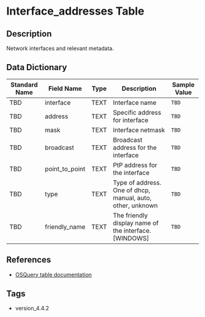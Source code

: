 # Interface_addresses Table

## Description
Network interfaces and relevant metadata.

## Data Dictionary
|Standard Name|Field Name|Type|Description|Sample Value|
|---|---|---|---|---|
|TBD|interface|TEXT|Interface name|`TBD`|
|TBD|address|TEXT|Specific address for interface|`TBD`|
|TBD|mask|TEXT|Interface netmask|`TBD`|
|TBD|broadcast|TEXT|Broadcast address for the interface|`TBD`|
|TBD|point_to_point|TEXT|PtP address for the interface|`TBD`|
|TBD|type|TEXT|Type of address. One of dhcp, manual, auto, other, unknown|`TBD`|
|TBD|friendly_name|TEXT|The friendly display name of the interface. [WINDOWS]|`TBD`|

## References
* [OSQuery table documentation](https://osquery.io/schema/current#interface_addresses)

## Tags
* version_4.4.2